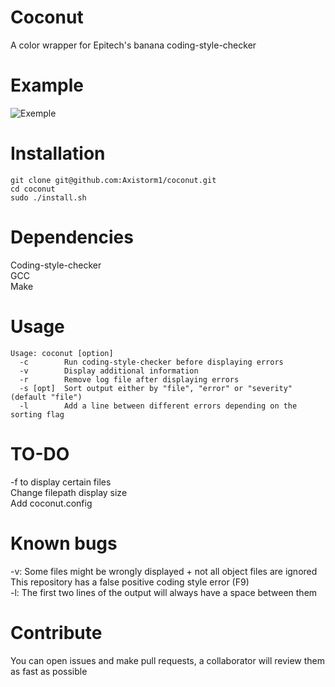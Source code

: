 # Coconut
A color wrapper for Epitech's banana coding-style-checker

# Example
![Exemple](https://i.imgur.com/KWYrKwL.png)

# Installation
```
git clone git@github.com:Axistorm1/coconut.git
cd coconut
sudo ./install.sh
```

# Dependencies
Coding-style-checker <br>
GCC <br>
Make <br>

# Usage
```
Usage: coconut [option]
  -c        Run coding-style-checker before displaying errors
  -v        Display additional information
  -r        Remove log file after displaying errors
  -s [opt]  Sort output either by "file", "error" or "severity" (default "file")
  -l        Add a line between different errors depending on the sorting flag
```

# TO-DO
-f to display certain files <br>
Change filepath display size <br>
Add coconut.config <br>

# Known bugs
-v: Some files might be wrongly displayed + not all object files are ignored <br>
This repository has a false positive coding style error (F9) <br>
-l: The first two lines of the output will always have a space between them

# Contribute
You can open issues and make pull requests, a collaborator will review them as fast as possible
